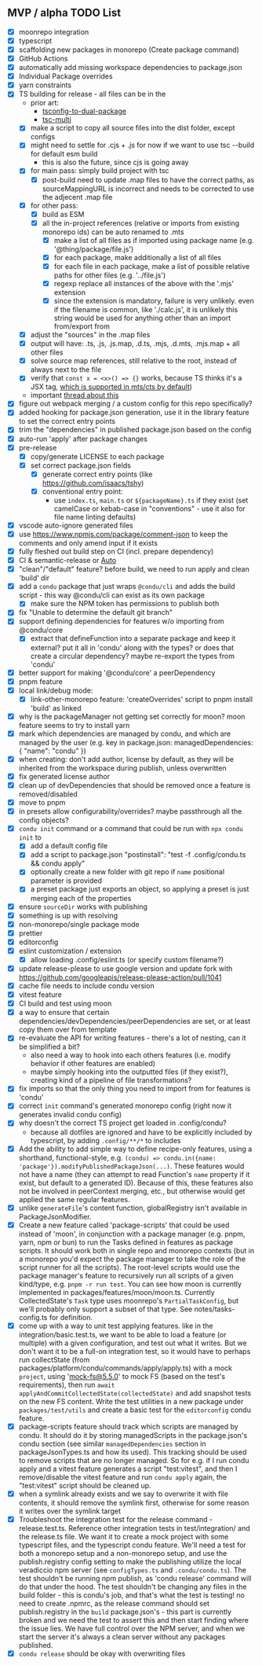 ## MVP / alpha TODO List

- [x] moonrepo integration
- [x] typescript
- [x] scaffolding new packages in monorepo (Create package command)
- [x] GitHub Actions
- [x] automatically add missing workspace dependencies to package.json
- [x] Individual Package overrides
- [x] yarn constraints
- [x] TS building for release - all files can be in the
  - prior art:
    - [tsconfig-to-dual-package](https://github.com/azu/tsconfig-to-dual-package#how-it-works)
    - [tsc-multi](https://github.com/tommy351/tsc-multi)
  - [x] make a script to copy all source files into the dist folder, except configs
  - [x] might need to settle for .cjs + .js for now if we want to use tsc --build for default esm build
    - this is also the future, since cjs is going away
  - [x] for main pass: simply build project with tsc
    - [x] post-build need to update .map files to have the correct paths, as sourceMappingURL is incorrect and needs to be corrected to use the adjecent .map file
  - [x] for other pass:
    - [x] build as ESM
    - [x] all the in-project references (relative or imports from existing monorepo ids) can be auto renamed to .mts
      - [x] make a list of all files as if imported using package name (e.g. '@thing/package/file.js')
      - [x] for each package, make additionally a list of all files
      - [x] for each file in each package, make a list of possible relative paths for other files (e.g. '../file.js')
      - [x] regexp replace all instances of the above with the '.mjs' extension
      - [x] since the extension is mandatory, failure is very unlikely. even if the filename is common, like './calc.js', it is unlikely this string would be used for anything other than an import from/export from
  - [x] adjust the "sources" in the .map files
  - [x] output will have: .ts, .js, .js.map, .d.ts, .mjs, .d.mts, .mjs.map + all other files
  - [x] solve source map references, still relative to the root, instead of always next to the file
  - [x] verify that `const x = <x>() => {}` works, because TS thinks it's a JSX tag, [which is supported in mts/cts by default](https://github.com/microsoft/TypeScript/issues/44442))
  - important [thread about this](https://github.com/microsoft/TypeScript/issues/49462)
- [x] figure out webpack merging / a custom config for this repo specifically?
- [x] added hooking for package.json generation, use it in the library feature to set the correct entry points
- [x] trim the "dependencies" in published package.json based on the config
- [x] auto-run 'apply' after package changes
- [x] pre-release
  - [x] copy/generate LICENSE to each package
  - [x] set correct package.json fields
    - [x] generate correct entry points (like https://github.com/isaacs/tshy)
    - [x] conventional entry point:
      - use `index.ts`, `main.ts` or `${packageName}.ts` if they exist (set camelCase or kebab-case in "conventions" - use it also for file name linting defaults)
- [x] vscode auto-ignore generated files
- [x] use https://www.npmjs.com/package/comment-json to keep the comments and only amend input if it exists
- [x] fully fleshed out build step on CI (incl. prepare dependency)
- [x] CI & semantic-release or [Auto](https://github.com/intuit/auto)
- [x] "clean"/"default" feature? before build, we need to run apply and clean 'build' dir
- [x] add a `condu` package that just wraps `@condu/cli` and adds the build script - this way @condu/cli can exist as its own package
  - [x] make sure the NPM token has permissions to publish both
- [x] fix "Unable to determine the default git branch"
- [x] support defining dependencies for features w/o importing from @condu/core
  - [x] extract that defineFunction into a separate package and keep it external? put it all in 'condu' along with the types? or does that create a circular dependency? maybe re-export the types from 'condu'
- [x] better support for making '@condu/core' a peerDependency
- [x] pnpm feature
- [x] local link/debug mode:
  - [x] link-other-monorepo feature: 'createOverrides' script to pnpm install 'build' as linked
- [x] why is the packageManager not getting set correctly for moon? moon feature seems to try to install yarn
- [x] mark which dependencies are managed by condu, and which are managed by the user (e.g. key in package.json: managedDependencies: { "name": "condu" })
- [x] when creating: don't add author, license by default, as they will be inherited from the workspace during publish, unless overwritten
- [x] fix generated license author
- [x] clean up of devDependencies that should be removed once a feature is removed/disabled
- [x] move to pnpm
- [x] in presets allow configurability/overrides? maybe passthrough all the config objects?
- [x] `condu init` command or a command that could be run with `npx condu init` to
  - [x] add a default config file
  - [x] add a script to package.json "postinstall": "test -f .config/condu.ts && condu apply"
  - [x] optionally create a new folder with git repo if `name` positional parameter is provided
  - [x] a preset package just exports an object, so applying a preset is just merging each of the properties
- [x] ensure `sourceDir` works with publishing
- [x] something is up with resolving
- [x] non-monorepo/single package mode
- [x] prettier
- [x] editorconfig
- [x] eslint customization / extension
  - [x] allow loading .config/eslint.ts (or specify custom filename?)
- [x] update release-please to use google version and update fork with https://github.com/googleapis/release-please-action/pull/1041
- [x] cache file needs to include condu version
- [x] vitest feature
- [x] CI build and test using moon
- [x] a way to ensure that certain dependencies/devDependencies/peerDependencies are set, or at least copy them over from template
- [x] re-evaluate the API for writing features - there's a lot of nesting, can it be simplified a bit?
  - also need a way to hook into each others features (i.e. modify behavior if other features are enabled)
  - maybe simply hooking into the outputted files (if they exist?), creating kind of a pipeline of file transformations?
- [x] fix imports so that the only thing you need to import from for features is 'condu'
- [x] correct `init` command's generated monorepo config (right now it generates invalid condu config)
- [x] why doesn't the correct TS project get loaded in .config/condu?
  - because all dotfiles are ignored and have to be explicitly included by typescript, by adding `.config/**/*` to includes
- [x] Add the ability to add simple way to define recipe-only features, using a shorthand, functional-style, e.g. `(condu) => condu.in({name: 'package'}).modifyPublishedPackageJson(...)`. These features would not have a name (they can attempt to read Function's `name` property if it exist, but default to a generated ID). Because of this, these features also not be involved in peerContext merging, etc., but otherwise would get applied the same regular features.
- [x] unlike `generateFile`'s content function, globalRegistry isn't available in PackageJsonModifier.
- [x] Create a new feature called 'package-scripts' that could be used instead of 'moon', in conjunction with a package manager (e.g. pnpm, yarn, npm or bun) to run the Tasks defined in features as package scripts. It should work both in single repo and monorepo contexts (but in a monorepo you'd expect the package manager to take the role of the script runner for all the scripts). The root-level scripts would use the package manager's feature to recursively run all scripts of a given kind/type, e.g. `pnpm -r run test`. You can see how moon is currently implemented in packages/features/moon/moon.ts. Currently CollectedState's `Task` type uses moonrepo's `PartialTaskConfig`, but we'll probably only support a subset of that type. See notes/tasks-config.ts for definition.
- [x] come up with a way to unit test applying features. like in the integration/basic.test.ts, we want to be able to load a feature (or multiple) with a given configuration, and test out what it writes. But we don't want it to be a full-on integration test, so it would have to perhaps run collectState (from packages/platform/condu/commands/apply/apply.ts) with a mock `project`, using 'mock-fs@5.5.0' to mock FS (based on the test's requirements), then run `await applyAndCommitCollectedState(collectedState)` and add snapshot tests on the new FS content. Write the test utilities in a new package under `packages/test/utils` and create a basic test for the `editorconfig` condu feature.
- [x] package-scripts feature should track which scripts are managed by condu. It should do it by storing managedScripts in the package.json's condu section (see similar `managedDependencies` section in packageJsonTypes.ts and how its used). This tracking should be used to remove scripts that are no longer managed. So for e.g. if I run condu apply and a vitest feature generates a script "test:vitest", and then I remove/disable the vitest feature and run `condu apply` again, the "test:vitest" script should be cleaned up.
- [x] when a symlink already exists and we say to overwrite it with file contents, it should remove the symlink first, otherwise for some reason it writes over the symlink target
- [x] Troubleshoot the integration test for the release command - release.test.ts. Reference other integration tests in test/integration/ and the release.ts file. We want it to create a mock project with some typescript files, and the typescript condu feature. We'll need a test for both a monorepo setup and a non-monorepo setup, and use the publish.registry config setting to make the publishing utilize the local veradiccio npm server (see `configTypes.ts` and `.condu/condu.ts`). The test shouldn't be running npm publish, as 'condu release' command will do that under the hood. The test shouldn't be changing any files in the build folder - this is condu's job, and that's what the test is testing! no need to create .npmrc, as the release command should set publish.registry in the `build` package.json's - this part is currently broken and we need the test to assert this and then start finding where the issue lies. We have full control over the NPM server, and when we start the server it's always a clean server without any packages published.
- [x] `condu release` should be okay with overwriting files
